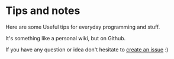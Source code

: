 Tips and notes
==============

Here are some Useful tips for everyday programming and stuff.

It's something like a personal wiki, but on Github.

If you have any question or idea don't hesitate to [create an issue](https://github.com/messa/tips/issues/new) :)
